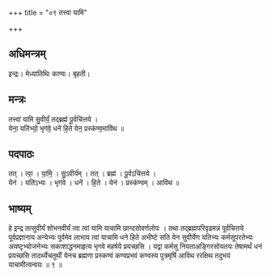 +++
title = "०९ तत्त्वा यामि"

+++
## अधिमन्त्रम्
इन्द्रः। मेध्यातिथिः काण्वः। बृहती।

## मन्त्रः
तत्त्वा॑ यामि सु॒वीर्यं॒ तद्ब्रह्म॑ पू॒र्वचि॑त्तये ।  
येना॒ यति॑भ्यो॒ भृग॑वे॒ धने॑ हि॒ते येन॒ प्रस्क॑ण्व॒मावि॑थ ॥

## पदपाठः
तत् । त्वा॒ । या॒मि॒ । सु॒ऽवीर्य॑म् । तत् । ब्रह्म॑ । पू॒र्वऽचि॑त्तये ।  
येन॑ । यति॑ऽभ्यः । भृग॑वे । धने॑ । हि॒ते । येन॑ । प्रस्क॑ण्वम् । आवि॑थ ॥

## भाष्यम्
हे इन्द्र तत्सुवीर्यं शोभनवीर्यं त्वा त्वां यामि याचामि छान्दसोवर्णलोपः । तथा तद्ब्रह्मपरिवृढमन्नं पूर्वचित्तये पूर्वप्रज्ञानाय अन्येभ्यः पूर्वमेव लाभाय त्वां याचामि धने हिते अभीष्टे सति येन सुवीर्येण यतिभ्यः कर्मसूपरतेभ्यः अयष्टृभ्योजनेभ्यः सकाशाद्धनमाहृत्य भृगवे महर्षये प्रयच्छसि । यद्वा कर्मसु नियताअङ्गिरसोयतयः तेषामर्थं धनं प्रयच्छसि तादर्थ्येचतुर्थी येनच ब्रह्मणा प्रस्कण्वं कण्वप्रभवं कण्वस्य पुत्रमृषिं आविथ ररक्षिथ तदुभयं याचामीत्यन्वयः ॥ ९ ॥